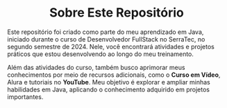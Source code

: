 <h1 style="text-align: center;">Sobre Este Repositório</h1>

  <p>
    Este repositório foi criado como parte do meu aprendizado em Java, iniciado durante o curso de Desenvolvedor
    FullStack no SerraTec, no segundo semestre de 2024. Nele, você encontrará atividades e projetos práticos que estou
    desenvolvendo ao longo do meu treinamento.
  </p>

  <p>
    Além das atividades do curso, também busco aprimorar meus conhecimentos por meio de recursos adicionais, como o
    <strong>Curso em Vídeo</strong>, <stron>Alura</stron> e tutoriais no <strong>YouTube</strong>. Meu objetivo é
    explorar e ampliar minhas habilidades em Java, aplicando o conhecimento adquirido em projetos importantes.
  </p>